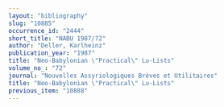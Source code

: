 ```yaml
---
layout: "bibliography"
slug: "10885"
occurrence_id: "2444"
short_title: "NABU 1987/72"
author: "Deller, Karlheinz"
publication_year: "1987"
title: "Neo-Babylonian \"Practical\" Lu-Lists"
volume_no_: "72"
journal: "Nouvelles Assyriologiques Brèves et Utilitaires"
title: "Neo-Babylonian \"Practical\" Lu-Lists"
previous_item: "10888"
---
```

